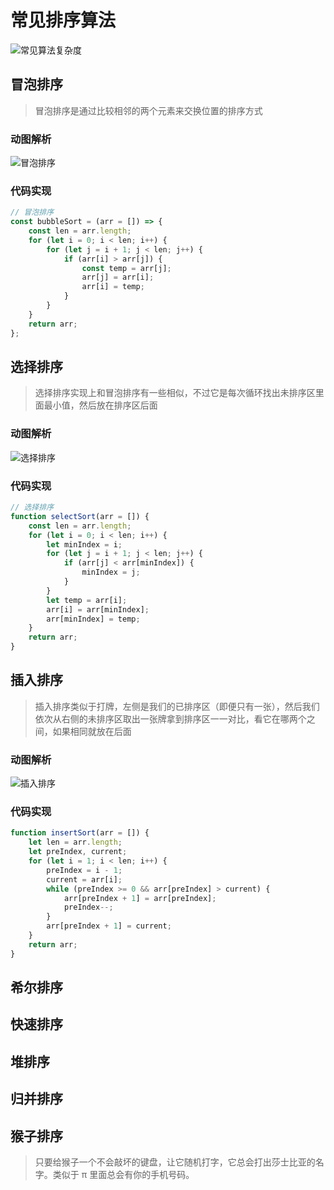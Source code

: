 # 常见排序算法

![常见算法复杂度](https://www.runoob.com/wp-content/uploads/2019/03/sort.png)

## 冒泡排序

> 冒泡排序是通过比较相邻的两个元素来交换位置的排序方式

### 动图解析

![冒泡排序](https://www.runoob.com/wp-content/uploads/2019/03/bubbleSort.gif)

### 代码实现

```javascript
// 冒泡排序
const bubbleSort = (arr = []) => {
	const len = arr.length;
	for (let i = 0; i < len; i++) {
		for (let j = i + 1; j < len; j++) {
			if (arr[i] > arr[j]) {
				const temp = arr[j];
				arr[j] = arr[i];
				arr[i] = temp;
			}
		}
	}
	return arr;
};
```

## 选择排序

> 选择排序实现上和冒泡排序有一些相似，不过它是每次循环找出未排序区里面最小值，然后放在排序区后面

### 动图解析

![选择排序](https://www.runoob.com/wp-content/uploads/2019/03/selectionSort.gif)

### 代码实现

```javascript
// 选择排序
function selectSort(arr = []) {
	const len = arr.length;
	for (let i = 0; i < len; i++) {
		let minIndex = i;
		for (let j = i + 1; j < len; j++) {
			if (arr[j] < arr[minIndex]) {
				minIndex = j;
			}
		}
		let temp = arr[i];
		arr[i] = arr[minIndex];
		arr[minIndex] = temp;
	}
	return arr;
}
```

## 插入排序

> 插入排序类似于打牌，左侧是我们的已排序区（即便只有一张），然后我们依次从右侧的未排序区取出一张牌拿到排序区一一对比，看它在哪两个之间，如果相同就放在后面

### 动图解析

![插入排序](https://www.runoob.com/wp-content/uploads/2019/03/insertionSort.gif)

### 代码实现

```javascript
function insertSort(arr = []) {
	let len = arr.length;
	let preIndex, current;
	for (let i = 1; i < len; i++) {
		preIndex = i - 1;
		current = arr[i];
		while (preIndex >= 0 && arr[preIndex] > current) {
			arr[preIndex + 1] = arr[preIndex];
			preIndex--;
		}
		arr[preIndex + 1] = current;
	}
	return arr;
}
```

## 希尔排序

## 快速排序

## 堆排序

## 归并排序

## 猴子排序

> 只要给猴子一个不会敲坏的键盘，让它随机打字，它总会打出莎士比亚的名字。类似于 π 里面总会有你的手机号码。
